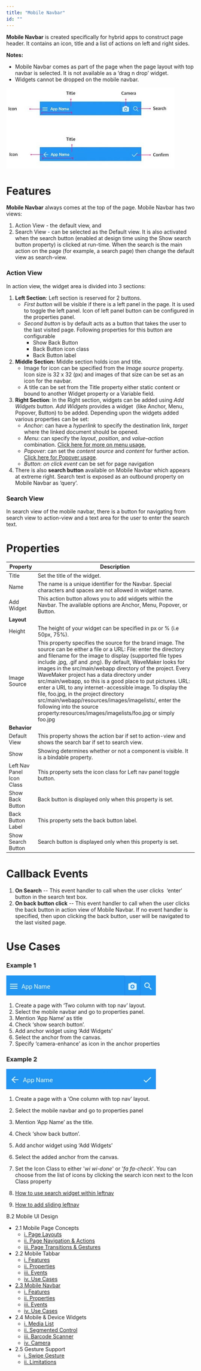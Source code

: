 ```yaml
---
title: "Mobile Navbar"
id: ""
---
```


**Mobile Navbar** is created specifically for hybrid apps to construct page header. It contains an icon, title and a list of actions on left and right sides.

**Notes:**

- Mobile Navbar comes as part of the page when the page layout with top navbar is selected. It is not available as a ‘drag n drop’ widget.
- Widgets cannot be dropped on the mobile navbar.

[![](./assets/Navbar_struct.jpg)](./assets/Navbar_struct.jpg)

# Features

**Mobile Navbar** always comes at the top of the page. Mobile Navbar has two views:

1. Action View - the default view, and
2. Search View - can be selected as the Default view. It is also activated when the search button (enabled at design time using the Show search button property) is clicked at run-time. When the search is the main action on the page (for example, a search page) then change the default view as search-view.

### Action View

In action view, the widget area is divided into 3 sections:

1. **Left Section**: Left section is reserved for 2 buttons.
    - _First button_ will be visible if there is a left panel in the page. It is used to toggle the left panel. Icon of left panel button can be configured in the properties panel.
    - _Second button_ is by default acts as a button that takes the user to the last visited page. Following properties for this button are configurable
        - Show Back Button
        - Back Button icon class
        - Back Button label
2. **Middle Section:** Middle section holds icon and title.
    - Image for icon can be specified from the _Image source_ property. Icon size is 32 x 32 (px) and images of that size can be set as an icon for the navbar.
    - A title can be set from the Title property either static content or bound to another Widget property or a Variable field.
3. **Right Section**: In the Right section, widgets can be added using _Add Widgets_ button. _Add Widgets_ provides a widget  (like Anchor, Menu, Popover, Button) to be added. Depending upon the widgets added various properties can be set:
    - _Anchor_: can have a _hyperlink_ to specify the destination link, _target_ where the linked document should be opened.
    - _Menu_: can specify the _layout_, _position_, and _value_–_action_ combination. [Click here for more on menu usage.](http://www.wavemaker.com/learn/dropdown-menu/)
    - _Popover_: can set the _content source_ and _content_ for further action. [Click here for Popover usage](http://www.wavemaker.com/learn/popover-widget/).
    - _Button_: _on click event_ can be set for page navigation
4. There is also **search button** available on Mobile Navbar which appears at extreme right. Search text is exposed as an outbound property on Mobile Navbar as ‘query’.

### Search View

In search view of the mobile navbar, there is a button for navigating from search view to action-view and a text area for the user to enter the search text.

# Properties

| **Property** | **Description** |
| --- | --- |
| Title | Set the title of the widget. |
| Name | The name is a unique identifier for the Navbar. Special characters and spaces are not allowed in widget name. |
| Add Widget | This action button allows you to add widgets within the Navbar. The available options are Anchor, Menu, Popover, or Button. |
| **Layout** |
| Height | The height of your widget can be specified in px or % (i.e 50px, 75%). |
| Image Source | This property specifies the source for the brand image. The source can be either a file or a URL: File: enter the directory and filename for the image to display (supported file types include .jpg, .gif and .png). By default, WaveMaker looks for images in the src/main/webapp directory of the project. Every WaveMaker project has a data directory under src/main/webapp, so this is a good place to put pictures. URL: enter a URL to any internet-accessible image. To display the file, foo.jpg, in the project directory src/main/webapp/resources/images/imagelists/, enter the following into the source property:resources/images/imagelists/foo.jpg or simply foo.jpg |
| **Behavior** |
| Default View | This property shows the action bar if set to action-view and shows the search bar if set to search view. |
| Show | Showing determines whether or not a component is visible. It is a bindable property. |
| Left Nav Panel Icon Class | This property sets the icon class for Left nav panel toggle button. |
| Show Back Button | Back button is displayed only when this property is set. |
| Back Button Label | This property sets the back button label. |
| Show Search Button | Search button is displayed only when this property is set. |

# Callback Events

1. **On Search** -- This event handler to call when the user clicks  ‘enter’ button in the search text box.
2. **On back button click** -- This event handler to call when the user clicks the back button in action view of Mobile Navbar. If no event handler is specified, then upon clicking the back button, user will be navigated to the last visited page.

# Use Cases

### Example 1

[![](./assets/navbar_usage1.png)](./assets/navbar_usage1.png)

1. Create a page with ‘Two column with top nav’ layout.
2. Select the mobile navbar and go to properties panel.
3. Mention ‘App Name’ as title
4. Check ‘show search button’.
5. Add anchor widget using ‘Add Widgets’
6. Select the anchor from the canvas.
7. Specify ‘camera-enhance’ as icon in the anchor properties

### Example 2

[![](./assets/navbar_usage2.png)](./assets/navbar_usage2.png)

1. Create a page with a ‘One column with top nav’ layout.
2. Select the mobile navbar and go to properties panel
3. Mention ‘App Name’ as the title.
4. Check ‘show back button’.
5. Add anchor widget using ‘Add Widgets’
6. Select the added anchor from the canvas.
7. Set the Icon Class to either '_wi wi-done_' or '_fa fa-check_'. You can choose from the list of icons by clicking the search icon next to the Icon Class property

1. [How to use search widget within leftnav](/learn/how-tos/using-search-widget-within-navbar/)
2. [How to add sliding leftnav](/learn/how-tos/sliding-leftnav-mobile-app/)

B.2 Mobile UI Design

- 2.1 Mobile Page Concepts
    - [i. Page Layouts](/learn/hybrid-mobile/mobile-page-concepts/#page-layouts)
    - [ii. Page Navigation & Actions](/learn/hybrid-mobile/mobile-page-concepts/#page-navigation-actions)
    - [iii. Page Transitions & Gestures](/learn/hybrid-mobile/mobile-page-concepts/#page-transitions-gestures)
- 2.2 Mobile Tabbar
    - [i. Features](/learn/hybrid-mobile/mobile-tabbar/#features)
    - [ii. Properties](/learn/hybrid-mobile/mobile-tabbar/#properties)
    - [iii. Events](/learn/hybrid-mobile/mobile-tabbar/#events)
    - [iv. Use Cases](/learn/hybrid-mobile/mobile-tabbar/#use-cases)
- [2.3 Mobile Navbar](#)
    - [i. Features](#features)
    - [ii. Properties](#properties)
    - [iii. Events](#events)
    - [iv. Use Cases](#use-cases)
- 2.4 Mobile & Device Widgets
    - [i. Media List](/learn/app-development/widgets/mobile-widgets/media-list/)
    - [ii. Segmented Control](/learn/app-development/widgets/mobile-widgets/segmented-control/)
    - [iii. Barcode Scanner](/learn/app-development/widgets/mobile-widgets/barcode-scanner/)
    - [iv. Camera](/learn/app-development/widgets/mobile-widgets/camera/)
- 2.5 Gesture Support
    - [i. Swipe Gesture](/learn/hybrid-mobile/gesture-support/#swipe)
    - [ii. Limitations](/learn/hybrid-mobile/gesture-support/#limit)
